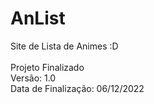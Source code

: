 # AnList

Site de Lista de Animes :D <br><br>
Projeto Finalizado<br>
Versão: 1.0<br>
Data de Finalização: 06/12/2022
